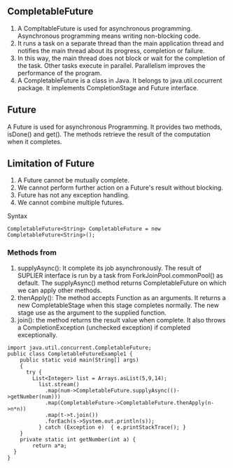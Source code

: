 ## CompletableFuture

1. A CompltableFuture is used for asynchronous programming. Asynchronous programming means writing non-blocking code.
2. It runs a task on a separate thread than the main application thread and notifies the main thread about its progress, completion or failure.
3. In this way, the main thread does not block or wait for the completion of the task. Other tasks execute in parallel. Parallelism improves the performance of the program.
4. A CompletableFuture is a class in Java. It belongs to java.util.cocurrent package. It implements CompletionStage and Future interface.



## Future
A Future is used for asynchronous Programming. It provides two methods, isDone() and get(). The methods retrieve the result of the computation when it completes.

## Limitation of Future
1. A Future cannot be mutually complete.
2. We cannot perform further action on a Future's result without blocking.
3. Future has not any exception handling.
4. We cannot combine multiple futures.

Syntax
```
CompletableFuture<String> CompletableFuture = new CompletableFuture<String>();  
```

### Methods from 
1. supplyAsync(): It complete its job asynchronously. The result of SUPLIER interface is run by a task from ForkJoinPool.commonPool() as default. The supplyAsync() method returns CompletableFuture on which we can apply other methods.
2. thenApply(): The method accepts Function as an arguments. It returns a new CompletableStage when this stage completes normally. The new stage use as the argument to the supplied function.
3. join(): the method returns the result value when complete. It also throws a CompletionException (unchecked exception) if completed exceptionally.

```
import java.util.concurrent.CompletableFuture;  
public class CompletableFutureExample1 {  
    public static void main(String[] args)   
    {  
      try {  
        List<Integer> list = Arrays.asList(5,9,14);  
          list.stream()
            .map(num->CompletableFuture.supplyAsync(()->getNumber(num)))
            .map(CompletableFuture->CompletableFuture.thenApply(n->n*n))
            .map(t->t.join())
            .forEach(s->System.out.println(s));  
          } catch (Exception e)  { e.printStackTrace(); }  
    }  
    private static int getNumber(int a) {  
        return a*a;  
  }
}  
```


